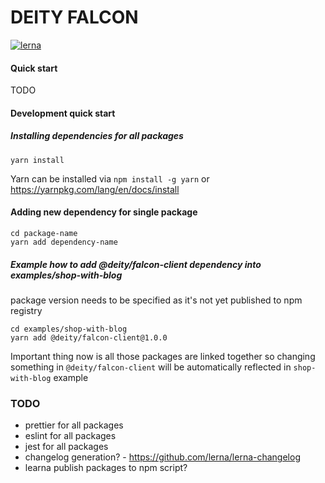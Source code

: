 # DEITY FALCON
[![lerna](https://img.shields.io/badge/maintained%20with-lerna-cc00ff.svg)](https://lernajs.io/)

#### Quick start
TODO
#### Development quick start
##### Installing dependencies for all packages
```
yarn install
```
Yarn can be installed via `npm install -g yarn` or https://yarnpkg.com/lang/en/docs/install
#### Adding new dependency for single package
```
cd package-name
yarn add dependency-name
```

##### Example how to add @deity/falcon-client dependency into examples/shop-with-blog
package version needs to be specified as it's not yet published to npm registry
```
cd examples/shop-with-blog
yarn add @deity/falcon-client@1.0.0
```
Important thing now is all those packages are linked together so changing something in `@deity/falcon-client` will be automatically reflected in `shop-with-blog` example



### TODO
- prettier for all packages
- eslint for all packages
- jest for all packages
- changelog generation? - https://github.com/lerna/lerna-changelog
- learna publish packages to npm script?


